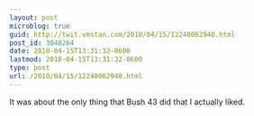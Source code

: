 ```yaml
---
layout: post
microblog: true
guid: http://twit.vmstan.com/2010/04/15/12240062940.html
post_id: 3048264
date: 2010-04-15T13:31:32-0600
lastmod: 2010-04-15T13:31:32-0600
type: post
url: /2010/04/15/12240062940.html
---
```

It was about the only thing that Bush 43 did that I actually liked.
